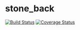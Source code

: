 # stone_back


[![Build Status](https://travis-ci.org/poroh/stone_back.svg?branch=master)](https://travis-ci.org/poroh/stone_back) [![Coverage Status](https://coveralls.io/repos/github/poroh/stone_back/badge.svg)](https://coveralls.io/github/poroh/stone_back)


